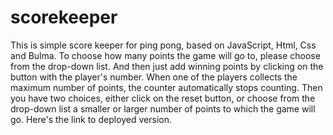 # scorekeeper
This is simple score keeper for ping pong, based on JavaScript, Html, Css and Bulma.
To choose how many points the game will go to, please choose from the drop-down list.
And then just add winning points by clicking on the button with the player's number.
When one of the players collects the maximum number of points, the counter automatically stops counting. 
Then you have two choices, either click on the reset button, or choose from the drop-down list
a smaller or larger number of points to which the game will go.
Here's the link to deployed version.

